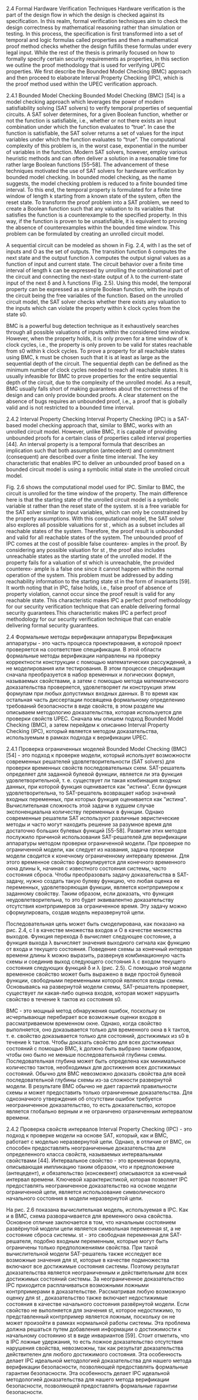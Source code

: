 2.4 Formal Hardware Verification Techniques
Hardware verification is the part of the design flow in which the design is checked against its specification. In this realm, formal verification techniques aim to check the design correctness by mathematical reasoning rather than simulation or testing. In this process, the specification is first transformed into a set of temporal and logic formulas called properties and then a mathematical proof method checks whether the design fulfills these formulas under every legal input.
While the rest of the thesis is primarily focused on how to formally specify certain security requirements as properties, in this section we outline the proof methodology that is used for verifying UPEC properties. We first describe the Bounded Model Checking (BMC) approach and then proceed to elaborate Interval Property Checking (IPC), which is the proof method used within the UPEC verification approach.

2.4.1 Bounded Model Checking
Bounded Model Checking (BMC) [54] is a model checking approach which leverages the power of modern satisfiability solving (SAT solvers) to verify temporal properties of sequential circuits.
A SAT solver determines, for a given Boolean function, whether or not the function is satisfiable, i.e., whether or not there exists an input combination under which the function evaluates to “true”. In case the function is satisfiable, the SAT solver returns a set of values for the input variables under which the function evaluates to “true”. The computational complexity of this problem is, in the worst case, exponential in the number of variables in the function. Modern SAT solvers, however, employ various heuristic methods and can often deliver a solution in a reasonable time for rather large Boolean functions [55–58]. The advancement of these techniques motivated the use of SAT solvers for hardware verification by bounded model checking.
In bounded model checking, as the name suggests, the model checking problem is reduced to a finite bounded time interval. To this end, the temporal property is formulated for a finite time window of length k starting from a known state of the system, often the reset state. To transform the proof problem into a SAT problem, we need to create a Boolean function such that any valuation to its variables that satisfies the function is a counterexample to the specified property. In this way, if the function is proven to be unsatisfiable, it is equivalent to proving the absence of counterexamples within the bounded time window. This problem can be formulated by creating an unrolled circuit model.

A sequential circuit can be modeled as shown in Fig. 2.4, with I as the set of inputs and O as the set of outputs. The transition function δ computes the next state and the output function λ computes the output signal values as a function of input and current state. The circuit behavior over a finite time interval of length k can be expressed by unrolling the combinational part of the circuit and connecting the next-state output of λ to the current-state input of the next δ and λ functions (Fig. 2.5). Using this model, the temporal property can be expressed as a simple Boolean function, with the inputs of the circuit being the free variables of the function. Based on the unrolled circuit model, the SAT solver checks whether there exists any valuation to the inputs which can violate the property within k clock cycles from the state s0.

BMC is a powerful bug detection technique as it exhaustively searches through all possible valuations of inputs within the considered time window. However, when the property holds, it is only proven for a time window of k clock cycles, i.e., the property is only proven to be valid for states reachable from s0 within k clock cycles. To prove a property for all reachable states using BMC, k must be chosen such that it is at least as large as the sequential depth of the circuit. The sequential depth can be defined as the minimum number of clock cycles needed to reach all reachable states. It is usually infeasible for BMC to prove properties for the entire sequential depth of the circuit, due to the complexity of the unrolled model. As a result, BMC usually falls short of making guarantees about the correctness of the design and can only provide bounded proofs. A clear statement on the absence of bugs requires an unbounded proof, i.e., a proof that is globally valid and is not restricted to a bounded time interval.

2.4.2 Interval Property Checking
Interval Property Checking (IPC) is a SAT-based model checking approach that, similar to BMC, works with an unrolled circuit model. However, unlike BMC, it is capable of providing unbounded proofs for a certain class of properties called interval properties [44]. An interval property is a temporal formula that describes an implication such that both assumption (antecedent) and commitment (consequent) are described over a finite time interval. The key characteristic that enables IPC to deliver an unbounded proof based on a bounded circuit model is using a symbolic initial state in the unrolled circuit model.

Fig. 2.6 shows the computational model used for IPC. Similar to BMC, the circuit is unrolled for the time window of the property. The main difference here is that the starting state of the unrolled circuit model is a symbolic variable st rather than the reset state of the system. st is a free variable for the SAT solver similar to input variables, which can only be constrained by the property assumptions. With this computational model, the SAT solver also explores all possible valuations for st , which as a subset includes all reachable states of the system. Therefore, the proof result is unbounded and valid for all reachable states of the system.
The unbounded proof of IPC comes at the cost of possible false counterex- amples in the proof. By considering any possible valuation for st , the proof also includes unreachable states as the starting state of the unrolled model. If the property fails for a valuation of st which is unreachable, the provided counterex- ample is a false one since it cannot happen within the normal operation of the system. This problem must be addressed by adding reachability information to the starting state st in the form of invariants [59]. 
It worth noting that in IPC, false holds, i.e., false proof of absence of property violation, cannot occur since the proof result is valid for any reachable state. This characteristic makes IPC a perfect proof methodology for our security verification technique that can enable delivering formal security guarantees.This characteristic makes IPC a perfect proof methodology for our security verification technique that can enable delivering formal security guarantees.


2.4 Формальные методы верификации аппаратуры
Верификация аппаратуры - это часть процесса проектирования, в которой проект проверяется на соответствие спецификации. В этой области формальные методы верификации направлены на проверку корректности конструкции с помощью математических рассуждений, а не моделирования или тестирования. В этом процессе спецификация сначала преобразуется в набор временных и логических формул, называемых свойствами, а затем с помощью метода математического доказательства проверяется, удовлетворяет ли конструкция этим формулам при любых допустимых входных данных.
В то время как остальная часть диссертации посвящена формальному определению требований безопасности в виде свойств, в этом разделе мы описываем методологию доказательства, которая используется для проверки свойств UPEC. Сначала мы опишем подход Bounded Model Checking (BMC), а затем перейдем к описанию Interval Property Checking (IPC), который является методом доказательства, используемым в рамках подхода к верификации UPEC.

2.4.1 Проверка ограниченных моделей
Bounded Model Checking (BMC) [54] - это подход к проверке модели, который использует возможности современных решателей удовлетворительности (SAT solvers) для проверки временных свойств последовательных схем.
SAT-решатель определяет для заданной булевой функции, является ли эта функция удовлетворительной, т. е. существует ли такая комбинация входных данных, при которой функция оценивается как "истина". Если функция удовлетворительна, то SAT-решатель возвращает набор значений входных переменных, при которых функция оценивается как "истина". Вычислительная сложность этой задачи в худшем случае экспоненциальна количеству переменных в функции. Однако современные решатели SAT используют различные эвристические методы и часто могут находить решение за разумное время для достаточно больших булевых функций [55-58]. Развитие этих методов послужило причиной использования SAT-решателей для верификации аппаратуры методом проверки ограниченной модели.
При проверке по ограниченной модели, как следует из названия, задача проверки модели сводится к конечному ограниченному интервалу времени. Для этого временное свойство формулируется для конечного временного окна длины k, начиная с известного состояния системы, часто состояния сброса. Чтобы преобразовать задачу доказательства в SAT-задачу, нужно создать такую булеву функцию, что любая оценка ее переменных, удовлетворяющая функции, является контрпримером к заданному свойству. Таким образом, если доказать, что функция неудовлетворительна, то это будет эквивалентно доказательству отсутствия контрпримеров за ограниченное время. Эту задачу можно сформулировать, создав модель неразвернутой цепи.

Последовательная цепь может быть смоделирована, как показано на рис. 2.4, с I в качестве множества входов и O в качестве множества выходов. Функция перехода δ вычисляет следующее состояние, а функция выхода λ вычисляет значения выходного сигнала как функцию от входа и текущего состояния. Поведение схемы за конечный интервал времени длины k можно выразить, развернув комбинационную часть схемы и соединив выход следующего состояния λ с входом текущего состояния следующих функций δ и λ (рис. 2.5). С помощью этой модели временное свойство может быть выражено в виде простой булевой функции, свободными переменными которой являются входы схемы. Основываясь на развернутой модели схемы, SAT-решатель проверяет, существует ли какая-либо оценка входов, которая может нарушить свойство в течение k тактов из состояния s0.

BMC - это мощный метод обнаружения ошибок, поскольку он исчерпывающе перебирает все возможные оценки входов в рассматриваемом временном окне. Однако, когда свойство выполняется, оно доказывается только для временного окна в k тактов, т. е. свойство доказывается только для состояний, достижимых из s0 в течение k тактов. Чтобы доказать свойство для всех достижимых состояний с помощью BMC, k должно быть выбрано таким образом, чтобы оно было не меньше последовательной глубины схемы. Последовательная глубина может быть определена как минимальное количество тактов, необходимых для достижения всех достижимых состояний. Обычно для BMC невозможно доказать свойства для всей последовательной глубины схемы из-за сложности развернутой модели. В результате BMC обычно не дает гарантий правильности схемы и может предоставить только ограниченные доказательства. Для однозначного утверждения об отсутствии ошибок требуется неограниченное доказательство, то есть доказательство, которое является глобально верным и не ограничено ограниченным интервалом времени.

2.4.2 Проверка свойств интервалов
Interval Property Checking (IPC) - это подход к проверке модели на основе SAT, который, как и BMC, работает с моделью неразвернутой цепи. Однако, в отличие от BMC, он способен предоставлять неограниченные доказательства для определенного класса свойств, называемых интервальными свойствами [44]. Интервальное свойство - это временная формула, описывающая импликацию таким образом, что и предположение (антецедент), и обязательство (консеквент) описываются за конечный интервал времени. Ключевой характеристикой, которая позволяет IPC предоставлять неограниченное доказательство на основе модели ограниченной цепи, является использование символического начального состояния в модели неразвернутой цепи.

На рис. 2.6 показана вычислительная модель, используемая в IPC. Как и в BMC, схема разворачивается для временного окна свойства. Основное отличие заключается в том, что начальным состоянием развёрнутой модели цепи является символьная переменная st, а не состояние сброса системы. st - это свободная переменная для SAT-решателя, подобно входным переменным, которые могут быть ограничены только предположениями свойства. При такой вычислительной модели SAT-решатель также исследует все возможные значения для st, которые в качестве подмножества включают все достижимые состояния системы. Поэтому результат доказательства является неограниченным и действительным для всех достижимых состояний системы.
За неограниченное доказательство IPC приходится расплачиваться возможными ложными контрпримерами в доказательстве. Рассматривая любую возможную оценку для st , доказательство также включает недостижимые состояния в качестве начального состояния развёрнутой модели. Если свойство не выполняется для значения st, которое недостижимо, то представленный контрпример является ложным, поскольку он не может произойти в рамках нормальной работы системы. Эта проблема должна решаться путем добавления информации о достижимости к начальному состоянию st в виде инвариантов [59]. 
Стоит отметить, что в IPC ложные удержания, то есть ложное доказательство отсутствия нарушения свойства, невозможны, так как результат доказательства действителен для любого достижимого состояния. Эта особенность делает IPC идеальной методологией доказательства для нашего метода верификации безопасности, позволяющей предоставлять формальные гарантии безопасности. Эта особенность делает IPC идеальной методологией доказательства для нашего метода верификации безопасности, позволяющей предоставлять формальные гарантии безопасности.